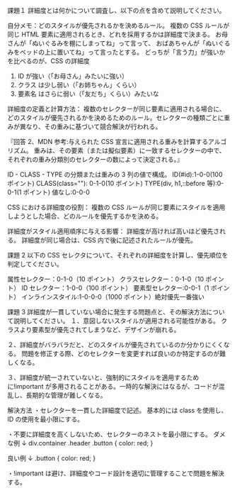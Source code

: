 課題１
詳細度とは何かについて調査し、以下の点を含めて説明してください。

自分メモ：どのスタイルが優先されるかを決めるルール。
複数の CSS ルールが同じ HTML 要素に適用されるとき、どれを採用するかは詳細度で決まる。
お母さんが「ぬいぐるみを棚にしまってね」って言って、
おばあちゃんが「ぬいぐるみをベッドの上に置いてね」って言ったとする。
どっちが「言う力」が強いかを比べるのが、CSS の詳細度

1. ID が強い（「お母さん」みたいに強い）
2. クラス は少し弱い（「お姉ちゃん」くらい）
3. 要素名 はさらに弱い（「友だち」くらい）みたいな

詳細度の定義と計算方法：
複数のセレクターが同じ要素に適用される場合に、どのスタイルが優先されるかを決めるためのルール。セレクターの種類ごとに重みが異なり、その重みに基づいて競合解決が行われる。

『回答 2、MDN 参考:与えられた CSS 宣言に適用される重みを計算するアルゴリズム。
重みは、その要素（または擬似要素）に一致するセレクターの中で、それぞれの重み分類別のセレクターの数によって決定される。』

ID - CLASS - TYPE の分類または重みの 3 列の値で構成。
ID(#id):1-0-0(100 ポイント)
CLASS(class=""): 0-1-0(10 ポイント)
TYPE(div, h1,::before 等):0-0-1(1 ポイント)
値なし:0-0-0

CSS における詳細度の役割：
複数の CSS ルールが同じ要素にスタイルを適用しようとした場合、どのルールを優先するかを決める。

詳細度がスタイル適用順序に与える影響：
詳細度が高ければ高いほど優先される。
詳細度が同じ場合は、CSS 内で後に記述されたルールが優先。

課題 2
以下の CSS セレクタについて、それぞれの詳細度を計算し、優先順位を判定してください。

属性セレクター：0-1-0（10 ポイント）
クラスセレクター：0-1-0（10 ポイント）
ID セレクター：1-0-0（100 ポイント）
要素型セレクター:0-0-1（1 ポイント）
インラインスタイル:1-0-0-0（1000 ポイント）絶対優先一番強い

課題 3
詳細度が一貫していない場合に発生する問題点と、その解決方法について説明してください。
１、意図しないスタイルが適用される可能性がある。
クラスより要素型が優先されてしまうなど、デザインが崩れる。

２、詳細度がバラバラだと、どのスタイルが優先されているのか分かりにくくなる。
問題を修正する際、どのセレクターを変更すれば良いのか特定するのが難しくなる。

３、詳細度が統一されていないと、強制的にスタイルを適用するために!important が多用されることがある。一時的な解決にはなるが、コードが混乱し、長期的な管理が難しくなる。

解決方法
・セレクターを一貫した詳細度で記述。
基本的には class を使用し、ID の使用を最小限にする。

・不要に詳細度を高くしないため、セレクターのネストを最小限にする。
ダメな例 ↓
div.container .header .button {
color: red;
}

良い例 ↓
.button {
color: red;
}

・!important は避け、詳細度やコード設計を適切に管理することで問題を解決する。
